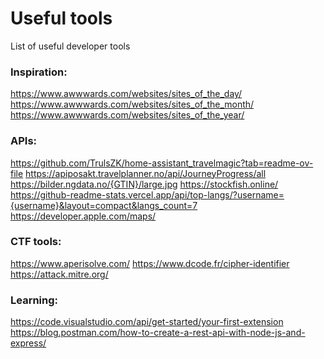 # Useful tools

List of useful developer tools


### Inspiration:
https://www.awwwards.com/websites/sites_of_the_day/ <br>
https://www.awwwards.com/websites/sites_of_the_month/ <br>
https://www.awwwards.com/websites/sites_of_the_year/ <br>


### APIs:
https://github.com/TrulsZK/home-assistant_travelmagic?tab=readme-ov-file
https://apiposakt.travelplanner.no/api/JourneyProgress/all
https://bilder.ngdata.no/{GTIN}/large.jpg
https://stockfish.online/
https://github-readme-stats.vercel.app/api/top-langs/?username={username}&layout=compact&langs_count=7
https://developer.apple.com/maps/


### CTF tools:
https://www.aperisolve.com/
https://www.dcode.fr/cipher-identifier
https://attack.mitre.org/


### Learning:
https://code.visualstudio.com/api/get-started/your-first-extension
https://blog.postman.com/how-to-create-a-rest-api-with-node-js-and-express/
